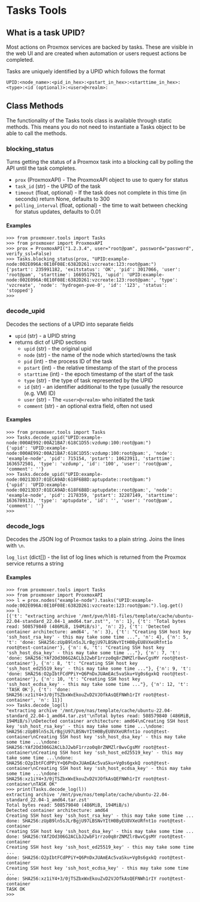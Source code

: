 # Tasks Tools

## What is a task UPID?

Most actions on Proxmox services are backed by tasks. These are visible in the web UI and are created when automation or users request actions be completed.

Tasks are uniquely identified by a UPID which follows the format

```text
UPID:<node_name>:<pid_in_hex>:<pstart_in_hex>:<starttime_in_hex>:<type>:<id (optional)>:<user>@<realm>:
```

## Class Methods

The functionality of the Tasks tools class is available through static methods. This means you do not need to instantiate a Tasks object to be able to call the methods.

### blocking_status

Turns getting the status of a Proxmox task into a blocking call by polling the API until the task completes.

* `prox` (ProxmoxAPI) - The ProxmoxAPI object to use to query for status
* `task_id` (str) - the UPID of the task
* `timeout` (float, optional) - If the task does not complete in this time (in seconds) return None, defaults to 300
* `polling_interval` (float, optional) - the time to wait between checking for status updates, defaults to 0.01

#### Examples

```pycon
>>> from proxmoxer.tools import Tasks
>>> from proxmoxer import ProxmoxAPI
>>> prox = ProxmoxAPI("1.2.3.4", user="root@pam", password="password", verify_ssl=False)
>>> Tasks.blocking_status(prox, "UPID:example-node:002E096A:0E10F08E:6382D261:vzcreate:123:root@pam:")
{'pstart': 235991182, 'exitstatus': 'OK', 'pid': 3017066, 'user': 'root@pam', 'starttime': 1669517921, 'upid': 'UPID:example-node:002E096A:0E10F08E:6382D261:vzcreate:123:root@pam:', 'type': 'vzcreate', 'node': 'hydrogen-pve-0', 'id': '123', 'status': 'stopped'}
>>>
```

### decode_upid

Decodes the sections of a UPID into separate fields

* `upid` (str) - a UPID string
* returns dict of UPID sections
  * `upid` (str) - the original upid
  * `node` (str) - the name of the node which started/owns the task
  * `pid` (int) - the process ID of the task
  * `pstart` (int) - the relative timestamp of the start of the process
  * `starttime` (int) - the epoch timestamp of the start of the task
  * `type` (str)  - the type of task represented by the UPID
  * `id` (str) - an identifier additional to the type (usually the resource (e.g. VM) ID)
  * `user` (str) - The `<user>@<realm>` who initiated the task
  * `comment` (str) - an optional extra field, often not used

#### Examples

```pycon
>>> from proxmoxer.tools import Tasks
>>> Tasks.decode_upid("UPID:example-node:000AE992:00A21BA7:618C1D55:vzdump:100:root@pam:")
{'upid': 'UPID:example-node:000AE992:00A21BA7:618C1D55:vzdump:100:root@pam:', 'node': 'example-node', 'pid': 715154, 'pstart': 10623911, 'starttime': 1636572501, 'type': 'vzdump', 'id': '100', 'user': 'root@pam', 'comment': ''}
>>> Tasks.decode_upid("UPID:example-node:00213D37:01ECA9AD:618F6B8D:aptupdate::root@pam:")
{'upid': 'UPID:example-node:00213D37:01ECA9AD:618F6B8D:aptupdate::root@pam:', 'node': 'example-node', 'pid': 2178359, 'pstart': 32287149, 'starttime': 1636789133, 'type': 'aptupdate', 'id': '', 'user': 'root@pam', 'comment': ''}
>>>
```

### decode_logs

Decodes the JSON log of Proxmox tasks to a plain string. Joins the lines with `\n`.

`log_list` (dict[]) - the list of log lines which is returned from the Proxmox service
returns a string

#### Examples

```pycon
>>> from proxmoxer.tools import Tasks
>>> from proxmoxer import ProxmoxAPI
>>> l = prox.nodes("example-node").tasks("UPID:example-node:002E096A:0E10F08E:6382D261:vzcreate:123:root@pam:").log.get()
>>> l
[{'t': "extracting archive '/mnt/pve/hl01-files/template/cache/ubuntu-22.04-standard_22.04-1_amd64.tar.zst'", 'n': 1}, {'t': 'Total bytes read: 508579840 (486MiB, 194MiB/s)', 'n': 2}, {'t': 'Detected container architecture: amd64', 'n': 3}, {'t': "Creating SSH host key 'ssh_host_rsa_key' - this may take some time ...", 'n': 4}, {'n': 5, 't': 'done: SHA256:zUpB9ln5sJLrBgjU97LBSNvYItH0ByEU8VXeURfnt1o root@test-container'}, {'n': 6, 't': "Creating SSH host key 'ssh_host_dsa_key' - this may take some time ..."}, {'n': 7, 't': 'done: SHA256:YAf2Od306G2ACLbJ2wbF1rrzo0q8rZNMZlr8wvCgsMY root@test-container'}, {'n': 8, 't': "Creating SSH host key 'ssh_host_ed25519_key' - this may take some time ..."}, {'n': 9, 't': 'done: SHA256:O2pIbtFCdPPiY+Q6PnDxJUAmEAc5vaSku+Vg0s6gxkQ root@test-container'}, {'n': 10, 't': "Creating SSH host key 'ssh_host_ecdsa_key' - this may take some time ..."}, {'n': 12, 't': 'TASK OK'}, {'t': 'done: SHA256:xz1iY4+3/0jTSZbxWxEkouZvD2VJOfkAsQEFNWh1rIY root@test-container', 'n': 11}]
>>> Tasks.decode_log(l)
"extracting archive '/mnt/pve/nas/template/cache/ubuntu-22.04-standard_22.04-1_amd64.tar.zst'\nTotal bytes read: 508579840 (486MiB, 194MiB/s)\nDetected container architecture: amd64\nCreating SSH host key 'ssh_host_rsa_key' - this may take some time ...\ndone: SHA256:zUpB9ln5sJLrBgjU97LBSNvYItH0ByEU8VXeURfnt1o root@test-container\nCreating SSH host key 'ssh_host_dsa_key' - this may take some time ...\ndone: SHA256:YAf2Od306G2ACLbJ2wbF1rrzo0q8rZNMZlr8wvCgsMY root@test-container\nCreating SSH host key 'ssh_host_ed25519_key' - this may take some time ...\ndone: SHA256:O2pIbtFCdPPiY+Q6PnDxJUAmEAc5vaSku+Vg0s6gxkQ root@test-container\nCreating SSH host key 'ssh_host_ecdsa_key' - this may take some time ...\ndone: SHA256:xz1iY4+3/0jTSZbxWxEkouZvD2VJOfkAsQEFNWh1rIY root@test-container\nTASK OK"
>>> print(Tasks.decode_log(l))
extracting archive '/mnt/pve/nas/template/cache/ubuntu-22.04-standard_22.04-1_amd64.tar.zst'
Total bytes read: 508579840 (486MiB, 194MiB/s)
Detected container architecture: amd64
Creating SSH host key 'ssh_host_rsa_key' - this may take some time ...
done: SHA256:zUpB9ln5sJLrBgjU97LBSNvYItH0ByEU8VXeURfnt1o root@test-container
Creating SSH host key 'ssh_host_dsa_key' - this may take some time ...
done: SHA256:YAf2Od306G2ACLbJ2wbF1rrzo0q8rZNMZlr8wvCgsMY root@test-container
Creating SSH host key 'ssh_host_ed25519_key' - this may take some time ...
done: SHA256:O2pIbtFCdPPiY+Q6PnDxJUAmEAc5vaSku+Vg0s6gxkQ root@test-container
Creating SSH host key 'ssh_host_ecdsa_key' - this may take some time ...
done: SHA256:xz1iY4+3/0jTSZbxWxEkouZvD2VJOfkAsQEFNWh1rIY root@test-container
TASK OK
>>>
```
